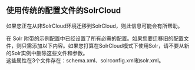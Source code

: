 ## 使用传统的配置文件的SolrCloud 
<div class="content-intro view-box ">如果您正在从非SolrCloud环境迁移到SolrCloud，则此信息可能会有所帮助。  
  
在 Solr 附带的示例配置中已经设置了所有必需的配置。如果您要迁移旧的配置文件，则只需添加以下内容。如果您打算在SolrCloud模式下使用Solr，请不要从新的Solr实例中删除这些文件和参数。  
这些属性在3个文件存在：schema.xml、solrconfig.xml和solr.xml。  

